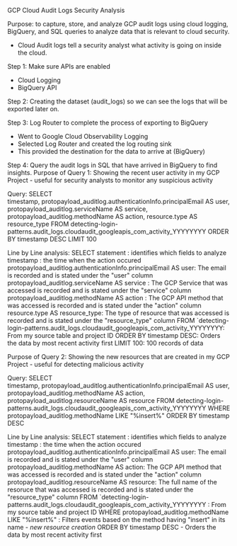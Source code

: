 GCP Cloud Audit Logs Security Analysis

Purpose:  to capture, store, and analyze GCP audit logs using cloud logging, BigQuery, and SQL queries to analyze data that is relevant to cloud security. 
 - Cloud Audit logs tell a security analyst what activity is going on inside the cloud.

Step 1: Make sure APIs are enabled
  - Cloud Logging
  - BigQuery API



Step 2: Creating the dataset (audit_logs) so we can see the logs that will be exported later on.



Step 3: Log Router to complete the process of exporting to BigQuery
  - Went to Google Cloud Observability Logging
  - Selected Log Router and created the log routing sink
  - This provided the destination for the data to arrive at (BigQuery)

Step 4: Query the audit logs in SQL that have arrived in BigQuery to find insights.
Purpose of Query 1: Showing the recent user activity in my GCP Project - useful for security analysts to monitor any suspicious activity


Query:
SELECT  
timestamp,
protopayload_auditlog.authenticationInfo.principalEmail AS user,
protopayload_auditlog.serviceName AS service,
protopayload_auditlog.methodName AS action,
resource.type AS resource_type
FROM detecting-login-patterns.audit_logs.cloudaudit_googleapis_com_activity_YYYYYYYY
ORDER BY timestamp DESC
LIMIT 100

Line by Line analysis:
SELECT statement : identifies which fields to analyze
timestamp : the time when the action occured
protopayload_auditlog.authenticationInfo.principalEmail AS user: The email is recorded and is stated under the "user" column
protopayload_auditlog.serviceName AS service : The GCP Service that was accessed is recorded and is stated under the "service" column
protopayload_auditlog.methodName AS action : The GCP API method that was accessed is recorded and is stated under the "action" column
resource.type AS resource_type: The type of resource that was accessed is recorded and is stated under the "resource_type" column
FROM `detecting-login-patterns.audit_logs.cloudaudit_googleapis_com_activity_YYYYYYYY: From my source table and project ID
ORDER BY timestamp DESC: Orders the data by most recent activity first
LIMIT 100: 100 records of data

Purpose of Query 2: Showing the new resources that are created in my GCP Project - useful for detecting malicious activity



Query:
SELECT  
timestamp,
protopayload_auditlog.authenticationInfo.principalEmail AS user,
protopayload_auditlog.methodName AS action,
protopayload_auditlog.resourceName AS resource
FROM detecting-login-patterns.audit_logs.cloudaudit_googleapis_com_activity_YYYYYYYY 
WHERE protopayload_auditlog.methodName LIKE "%insert%"
ORDER BY timestamp DESC

Line by Line analysis:
SELECT statement : identifies which fields to analyze
timestamp : the time when the action occured
protopayload_auditlog.authenticationInfo.principalEmail AS user: The email is recorded and is stated under the "user" column
protopayload_auditlog.methodName AS action: The GCP API method that was accessed is recorded and is stated under the "action" column
protopayload_auditlog.resourceName AS resource: The full name of the resoruce that was accessed is recorded and is stated under the "resource_type" column
FROM `detecting-login-patterns.audit_logs.cloudaudit_googleapis_com_activity_YYYYYYYY : From my source table and project ID
WHERE protopayload_auditlog.methodName LIKE "%insert%" : Filters events based on the method having "insert" in its name - *new resource creation*
ORDER BY timestamp DESC - Orders the data by most recent activity first










